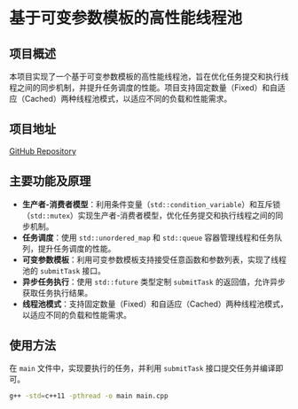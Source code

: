 # 基于可变参数模板的高性能线程池

## 项目概述

本项目实现了一个基于可变参数模板的高性能线程池，旨在优化任务提交和执行线程之间的同步机制，并提升任务调度的性能。项目支持固定数量（Fixed）和自适应（Cached）两种线程池模式，以适应不同的负载和性能需求。

## 项目地址

[GitHub Repository](https://github.com/MaximSong/Jiuao-ThreadPool)

## 主要功能及原理

- **生产者-消费者模型**：利用条件变量（`std::condition_variable`）和互斥锁（`std::mutex`）实现生产者-消费者模型，优化任务提交和执行线程之间的同步机制。
- **任务调度**：使用 `std::unordered_map` 和 `std::queue` 容器管理线程和任务队列，提升任务调度的性能。
- **可变参数模板**：利用可变参数模板支持接受任意函数和参数列表，实现了线程池的 `submitTask` 接口。
- **异步任务执行**：使用 `std::future` 类型定制 `submitTask` 的返回值，允许异步获取任务执行结果。
- **线程池模式**：支持固定数量（Fixed）和自适应（Cached）两种线程池模式，以适应不同的负载和性能需求。


## 使用方法
在 `main` 文件中，实现要执行的任务，并利用 `submitTask` 接口提交任务并编译即可。
```bash
g++ -std=c++11 -pthread -o main main.cpp
